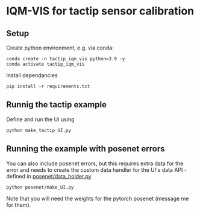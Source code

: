 # IQM-VIS for tactip sensor calibration

## Setup
Create python environment, e.g. via conda:
```
conda create -n tactip_iqm_vis python=3.9 -y
conda activate tactip_iqm_vis
```
Install dependancies
```
pip install -r requirements.txt
```
## Runnig the tactip example
Define and run the UI using
```
python make_tactip_UI.py
```

## Running the example with posenet errors
You can also include posenet errors, but this requires extra data for the error and needs to create the custom data handler for the UI's data API - defined in [posenet/data_holder.py](posenet/data_holder.py)
```
python posenet/make_UI.py
```
Note that you will need the weights for the pytorch posenet (message me for them).
